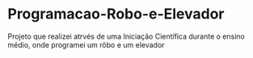 # Programacao-Robo-e-Elevador
 Projeto que realizei atrvés de uma Iniciação Científica durante o ensino médio, onde programei um rôbo e um elevador
